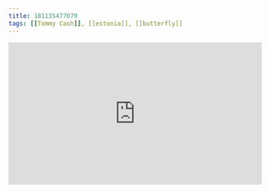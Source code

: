 ```yaml
---
title: 181135477079
tags: [[Tommy Cash]], [[estonia]], [[butterfly]]
---
```

<iframe allow="accelerometer; autoplay; clipboard-write; encrypted-media; gyroscope; picture-in-picture" allowfullscreen="" frameborder="0" height="281" id="youtube_iframe" src="https://www.youtube.com/embed/De4h1zKBXfQ?feature=oembed&amp;enablejsapi=1&amp;origin=https://safe.txmblr.com&amp;wmode=opaque" width="500"></iframe>